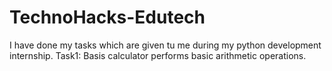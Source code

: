 # TechnoHacks-Edutech
I have done my tasks which are given tu me during my python development internship.
Task1: Basis calculator performs basic arithmetic operations.
